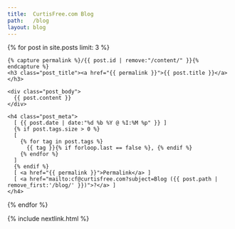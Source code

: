 ```yaml
---
title:  CurtisFree.com Blog
path:   /blog
layout: blog
---
```


{% for post in site.posts limit: 3 %}

  <div class="post">

    {% capture permalink %}/{{ post.id | remove:"/content/" }}{% endcapture %}
    <h3 class="post_title"><a href="{{ permalink }}">{{ post.title }}</a></h3>

    <div class="post_body">
      {{ post.content }}
    </div>

    <h4 class="post_meta">
      [ {{ post.date | date:"%d %b %Y @ %I:%M %p" }} ]
      {% if post.tags.size > 0 %}
      [
        {% for tag in post.tags %}
          {{ tag }}{% if forloop.last == false %}, {% endif %}
        {% endfor %}
      ]
      {% endif %}
      [ <a href="{{ permalink }}">Permalink</a> ]
      [ <a href="mailto:cf@curtisfree.com?subject=Blog ({{ post.path | remove_first:'/blog/' }})">?</a> ]
    </h4>

  </div>

{% endfor %}

{% include nextlink.html %}

